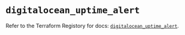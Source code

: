 # `digitalocean_uptime_alert`

Refer to the Terraform Registory for docs: [`digitalocean_uptime_alert`](https://www.terraform.io/docs/providers/digitalocean/r/uptime_alert).
